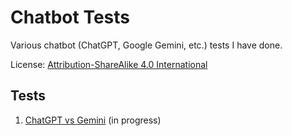 # Chatbot Tests

 Various chatbot (ChatGPT, Google Gemini, etc.) tests I have done.

 License: [Attribution-ShareAlike 4.0 International](LICENSE)

 ## Tests

 1. [ChatGPT vs Gemini](ChatGPT-vs-Gemini/README.md) (in progress)
